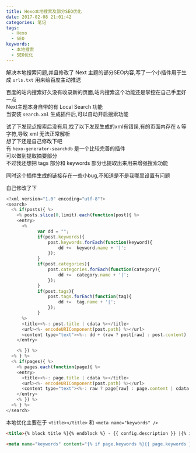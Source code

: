 ```yaml
---
title: Hexo本地搜索及部分SEO优化
date: 2017-02-08 21:01:42
categories: 笔记
tags:
  - Hexo
  - SEO
keywords:
  - 本地搜索
  - SEO优化
---
```

解决本地搜索问题,并且修改了 Next 主题的部分SEO内容,写了一个小插件用于生成 `urls.txt` 用来给百度主动推送
<!--more-->

百度的站内搜索好久没有收录新的页面,站内搜索这个功能还是掌控在自己手里好一点  
Next主题本身自带的有 Local Search 功能  
当安装 `search.xml` 生成插件后,可以自动开启搜索功能  

试了下发现点搜索后没有用,找了以下发现生成的xml有错误,有的页面内存在 `&` 等字符,导致 xml 无法正常解析  
想了下还是自己修改下吧  
有 `hexo-generator-searchdb` 是一个比较完善的插件  
可以做到提取摘要部分  
不过我还想把 tags 部分和 keywords 部分也提取出来用来增强搜索功能  

同时这个插件生成的链接存在一些小bug,不知道是不是我哪里设置有问题  

自己修改了下  
```js search.ejs
<?xml version="1.0" encoding="utf-8"?>
<search>
  <% if(posts){ %>
    <% posts.slice(0,limit).each(function(post){ %>
    <entry>
      <%
            var dd = "";
            if(post.keywords){
                post.keywords.forEach(function(keyword){
                    dd +=  keyword.name + '|';
                });
            }
            if(post.categories){
                post.categories.forEach(function(category){
                    dd +=  category.name + '|';
                });
            }
            if(post.tags){
                post.tags.forEach(function(tag){
                    dd +=  tag.name + '|';
                });
            }
      %>
      <title><%-: post.title | cdata %></title>
      <url><%- encodeURIComponent(post.path) %></url>
      <content type="text"><%-: dd + (raw ? post[raw] : post.content) | cdata %></content>
    </entry>

    <% }) %>
  <% } %>
  <% if(pages){ %>
    <% pages.each(function(page){ %>
    <entry>
      <title><%-: page.title | cdata %></title>
      <url><%- encodeURIComponent(post.path) %></url>
      <content type="text"><%-: raw ? page[raw] : page.content | cdata %></content>
    </entry>
    <% }) %>
  <% } %>
</search>
```


本地优化主要在于 `<title></title>` 和 `<meta name="keywords" />`

```html _layout.swig
<title>{% block title %}{% endblock %} - {{ config.description }} |{% if page.keywords %}{% for keyword in page.keywords %}{{ keyword }}|{% endfor %}{% endif %}{% if page.tags and page.tags.length %}{% for tag in page.tags %}{{ tag.name }}|{% endfor %}{% endif %}</title>
```

```html head.swig
<meta name="keywords" content="{% if page.keywords %}{{ page.keywords }},{% endif %}{% if page.tags and page.tags.length %}{% for tag in page.tags %}{{ tag.name }},{% endfor %}{% endif %}{% if theme.keywords %}{{ theme.keywords }}{% endif %}{% if config.keywords %}{{ config.keywords }}{% endif %}" />
```
